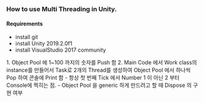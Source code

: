
### How to use Multi Threading in Unity.

#### Requirements
- install git
- install Unity 2019.2.0f1
- install VisualStudio 2017 community

<Solution>
1. Object Pool 에 1~100 까지의 숫자를 Push 함
2. Main Code 에서 Work class의 instance를 만들어서 Task로 2개의 Thread를 생성하여 Object Pool 에서 하나씩 Pop 하여 콘솔에 Print 함

<Question>
- 항상 첫 번째 Tick 에서 Number 1 이 아닌 2 부터 Console에 찍히는 점.
- Object Pool 을 generic 하게 만드려고 할 때 Dispose 의 구현 여부
